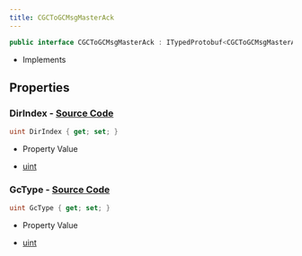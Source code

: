 ```yaml
---
title: CGCToGCMsgMasterAck
---
```


```csharp
public interface CGCToGCMsgMasterAck : ITypedProtobuf<CGCToGCMsgMasterAck>, INativeHandle
```

- Implements

## Properties

### **DirIndex** - [Source Code](https://github.com/swiftly-solution/swiftlys2/blob/main/managed/src/SwiftlyS2.Generated/Protobufs/Interfaces/CGCToGCMsgMasterAck.cs#L13)

```csharp
uint DirIndex { get; set; }
```

- Property Value

- [uint](https://learn.microsoft.com/dotnet/api/system.uint32)

### **GcType** - [Source Code](https://github.com/swiftly-solution/swiftlys2/blob/main/managed/src/SwiftlyS2.Generated/Protobufs/Interfaces/CGCToGCMsgMasterAck.cs#L16)

```csharp
uint GcType { get; set; }
```

- Property Value

- [uint](https://learn.microsoft.com/dotnet/api/system.uint32)

